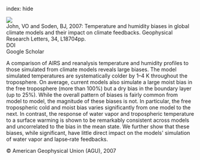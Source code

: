 index: hide

<div class="Citation">
    <div class="Citation-thumb CitationThumb-linked"  data-href="https://doi.org/10.1029/2007gl030429">
      <img src="https://static.claimspace.cloud/climate-study-static/refs/thumbs/9/John_and_Soden_2007-thumb.png" />
    </div>

  <div class="Citation-body">
    <div class="Citation-text">John, VO and Soden, BJ, 2007: Temperature and humidity biases in global climate models and their impact on climate feedbacks. <span class="Article-journal">Geophysical Research Letters, </span><span class="Article-volume">34, </span> L18704pp.</div>
    <div class="Citation-links">
      <div class="CitationLink" data-href="https://doi.org/10.1029/2007gl030429">
        <div class="CitationLink-icon CitationLink-Doi"></div>
        <div class="CitationLink-text">DOI</div>
      </div>
      <div class="CitationLink" data-href="https://scholar.google.com/scholar?q=10.1029/2007gl030429">
        <div class="CitationLink-icon CitationLink-Scholar"></div>
        <div class="CitationLink-text">Google Scholar</div>
      </div>
    </div>
  </div>
</div>

A comparison of AIRS and reanalysis temperature and humidity profiles to those simulated from climate models reveals large biases. The model simulated temperatures are systematically colder by 1–4 K throughout the troposphere. On average, current models also simulate a large moist bias in the free troposphere (more than 100%) but a dry bias in the boundary layer (up to 25%). While the overall pattern of biases is fairly common from model to model, the magnitude of these biases is not. In particular, the free tropospheric cold and moist bias varies significantly from one model to the next. In contrast, the response of water vapor and tropospheric temperature to a surface warming is shown to be remarkably consistent across models and uncorrelated to the bias in the mean state. We further show that these biases, while significant, have little direct impact on the models' simulation of water vapor and lapse‐rate feedbacks.

<div class="Citation-copy">
&copy; American Geophysical Union (AGU), 2007
</div>